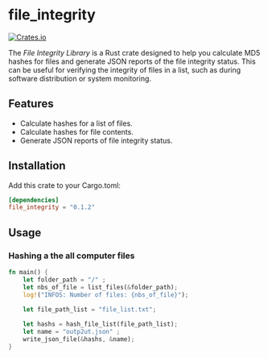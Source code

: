 # file_integrity

[![Crates.io](https://img.shields.io/crates/v/file_integrity.svg)](https://crates.io/crates/file_integrity)

The *File Integrity Library* is a Rust crate designed to help you calculate MD5 hashes for files and generate JSON reports of the file integrity status. This can be useful for verifying the integrity of files in a list, such as during software distribution or system monitoring.

## Features

- Calculate hashes for a list of files.
- Calculate hashes for file contents.
- Generate JSON reports of file integrity status.

## Installation
Add this crate to your Cargo.toml:

```toml
[dependencies]
file_integrity = "0.1.2"
```

## Usage
### Hashing a the all computer files
```rust
fn main() {
    let folder_path = "/" ;
    let nbs_of_file = list_files(&folder_path);
    log!("INFOS: Number of files: {nbs_of_file}");

    let file_path_list = "file_list.txt";
    
    let hashs = hash_file_list(file_path_list);
    let name = "outp2ut.json" ; 
    write_json_file(&hashs, &name);
}
```
